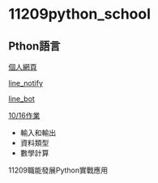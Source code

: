 # __11209python_school__
## Pthon語言

[個人網頁](https://flaskweb-unaf.onrender.com)

[line_notify](https://github.com/spread11-afk/Line_Notify.git)

[line_bot](https://github.com/spread11-afk/Line_Bot.git)

[10/16作業](https://github.com/spread11-afk/homework/test.py)



- 輸入和輸出
- 資料類型
- 數學計算


11209職能發展Python實戰應用
